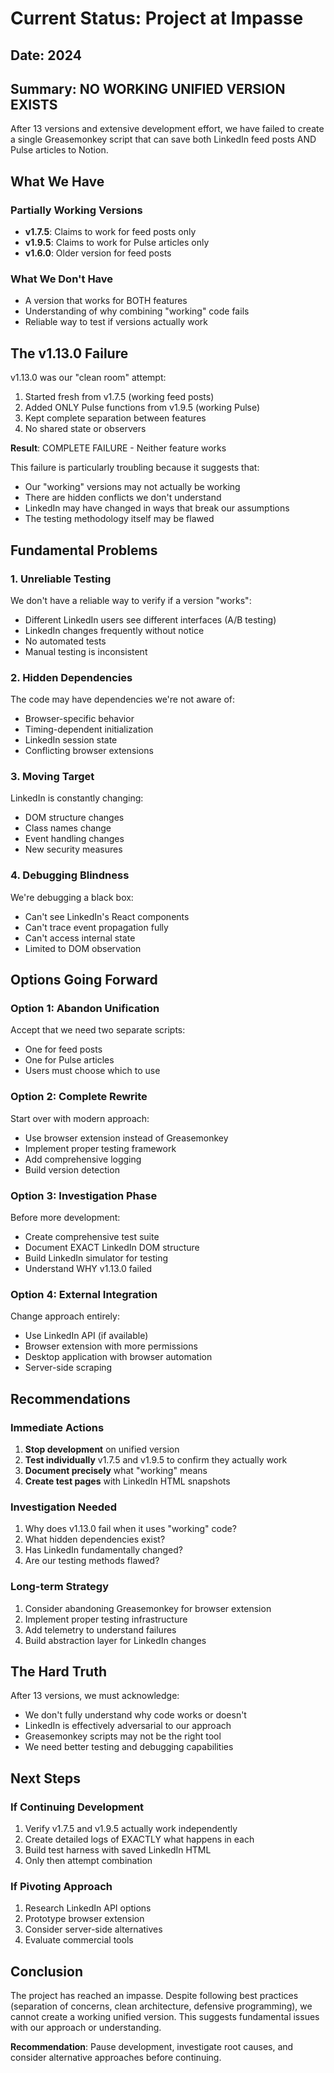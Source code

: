 # Current Status: Project at Impasse

## Date: 2024

## Summary: NO WORKING UNIFIED VERSION EXISTS

After 13 versions and extensive development effort, we have failed to create a single Greasemonkey script that can save both LinkedIn feed posts AND Pulse articles to Notion.

## What We Have

### Partially Working Versions
- **v1.7.5**: Claims to work for feed posts only
- **v1.9.5**: Claims to work for Pulse articles only
- **v1.6.0**: Older version for feed posts

### What We Don't Have
- A version that works for BOTH features
- Understanding of why combining "working" code fails
- Reliable way to test if versions actually work

## The v1.13.0 Failure

v1.13.0 was our "clean room" attempt:
1. Started fresh from v1.7.5 (working feed posts)
2. Added ONLY Pulse functions from v1.9.5 (working Pulse)
3. Kept complete separation between features
4. No shared state or observers

**Result**: COMPLETE FAILURE - Neither feature works

This failure is particularly troubling because it suggests that:
- Our "working" versions may not actually be working
- There are hidden conflicts we don't understand
- LinkedIn may have changed in ways that break our assumptions
- The testing methodology itself may be flawed

## Fundamental Problems

### 1. Unreliable Testing
We don't have a reliable way to verify if a version "works":
- Different LinkedIn users see different interfaces (A/B testing)
- LinkedIn changes frequently without notice
- No automated tests
- Manual testing is inconsistent

### 2. Hidden Dependencies
The code may have dependencies we're not aware of:
- Browser-specific behavior
- Timing-dependent initialization
- LinkedIn session state
- Conflicting browser extensions

### 3. Moving Target
LinkedIn is constantly changing:
- DOM structure changes
- Class names change
- Event handling changes
- New security measures

### 4. Debugging Blindness
We're debugging a black box:
- Can't see LinkedIn's React components
- Can't trace event propagation fully
- Can't access internal state
- Limited to DOM observation

## Options Going Forward

### Option 1: Abandon Unification
Accept that we need two separate scripts:
- One for feed posts
- One for Pulse articles
- Users must choose which to use

### Option 2: Complete Rewrite
Start over with modern approach:
- Use browser extension instead of Greasemonkey
- Implement proper testing framework
- Add comprehensive logging
- Build version detection

### Option 3: Investigation Phase
Before more development:
- Create comprehensive test suite
- Document EXACT LinkedIn DOM structure
- Build LinkedIn simulator for testing
- Understand WHY v1.13.0 failed

### Option 4: External Integration
Change approach entirely:
- Use LinkedIn API (if available)
- Browser extension with more permissions
- Desktop application with browser automation
- Server-side scraping

## Recommendations

### Immediate Actions
1. **Stop development** on unified version
2. **Test individually** v1.7.5 and v1.9.5 to confirm they actually work
3. **Document precisely** what "working" means
4. **Create test pages** with LinkedIn HTML snapshots

### Investigation Needed
1. Why does v1.13.0 fail when it uses "working" code?
2. What hidden dependencies exist?
3. Has LinkedIn fundamentally changed?
4. Are our testing methods flawed?

### Long-term Strategy
1. Consider abandoning Greasemonkey for browser extension
2. Implement proper testing infrastructure
3. Add telemetry to understand failures
4. Build abstraction layer for LinkedIn changes

## The Hard Truth

After 13 versions, we must acknowledge:
- We don't fully understand why code works or doesn't
- LinkedIn is effectively adversarial to our approach
- Greasemonkey scripts may not be the right tool
- We need better testing and debugging capabilities

## Next Steps

### If Continuing Development
1. Verify v1.7.5 and v1.9.5 actually work independently
2. Create detailed logs of EXACTLY what happens in each
3. Build test harness with saved LinkedIn HTML
4. Only then attempt combination

### If Pivoting Approach
1. Research LinkedIn API options
2. Prototype browser extension
3. Consider server-side alternatives
4. Evaluate commercial tools

## Conclusion

The project has reached an impasse. Despite following best practices (separation of concerns, clean architecture, defensive programming), we cannot create a working unified version. This suggests fundamental issues with our approach or understanding.

**Recommendation**: Pause development, investigate root causes, and consider alternative approaches before continuing.